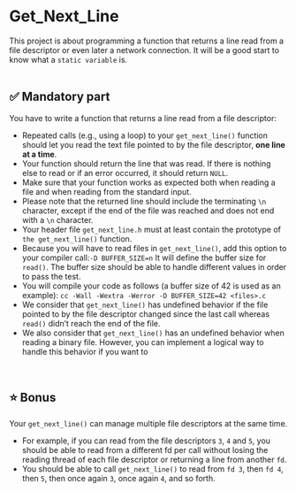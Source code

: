 # Get_Next_Line

This project is about programming a function that returns a line read from a file descriptor or even later a network connection. It will be a good start to know what a `static variable` is.
<br>
<br>

## ✅ Mandatory part

You have to write a function that returns a line read from a file descriptor:

- Repeated calls (e.g., using a loop) to your `get_next_line()` function should let you read the text file pointed to by the file descriptor, **one line at a time**.
- Your function should return the line that was read. If there is nothing else to read or if an error occurred, it should return `NULL`.
- Make sure that your function works as expected both when reading a file and when reading from the standard input.
- Please note that the returned line should include the terminating `\n` character, except if the end of the file was reached and does not end with a `\n` character.
- Your header file `get_next_line.h` must at least contain the prototype of `the get_next_line()` function.
- Because you will have to read files in `get_next_line()`, add this option to your compiler call:`-D BUFFER_SIZE=n` It will define the buffer size for `read()`. The buffer size should be able to handle different values in order to pass the test.
- You will compile your code as follows (a buffer size of 42 is used as an example): `cc -Wall -Wextra -Werror -D BUFFER_SIZE=42 <files>.c`
- We consider that `get_next_line()` has undefined behavior if the file pointed to by the file descriptor changed since the last call whereas `read()` didn’t reach the end of the file.
- We also consider that `get_next_line()` has an undefined behavior when reading a binary file. However, you can implement a logical way to handle this behavior if you want to
<br>

## ⭐ Bonus

Your `get_next_line()` can manage multiple file descriptors at the same time.

- For example, if you can read from the file descriptors `3`, `4` and `5`, you should be able to read from a different fd per call without losing the reading thread of each file descriptor or returning a line from another `fd`.
- You should be able to call `get_next_line()` to read from `fd 3`, then `fd 4`, then `5`, then once again `3`, once again `4`, and so forth.
